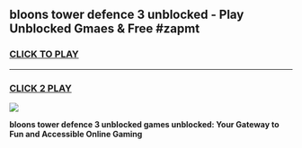 
## bloons tower defence 3 unblocked - Play Unblocked Gmaes & Free #zapmt
<h3>
<a href="https://news.freeplayer.one?title=bloons_tower_defence_3_unblocked&ref=24F">CLICK TO PLAY</a></h3>
<hr>

<h3>
<a href="https://news.freeplayer.one?title=bloons_tower_defence_3_unblocked&ref=24F">CLICK 2 PLAY</a>
  
</h3>

<a href="https://news.freeplayer.one?title=bloons_tower_defence_3_unblocked&ref=24F/"><img src="https://clearcache.store/games.png"></a>


**bloons tower defence 3 unblocked games unblocked: Your Gateway to Fun and Accessible Online Gaming**
